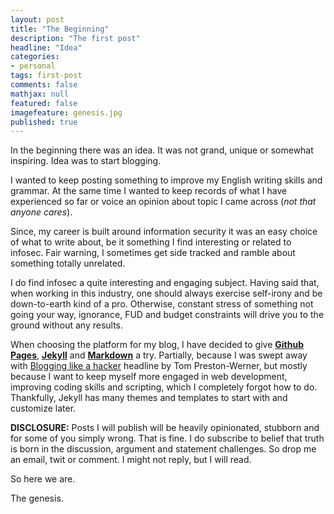 ```yaml
---
layout: post
title: "The Beginning"
description: "The first post"
headline: "Idea"
categories: 
- personal 
tags: first-post
comments: false
mathjax: null
featured: false
imagefeature: genesis.jpg
published: true
---
```

In the beginning there was an idea. It was not grand, unique or somewhat inspiring. Idea was to start blogging. 

I wanted to keep posting something to improve my English writing skills and grammar. At the same time I wanted to keep records of what I have experienced so far or voice an opinion about topic I came across (_not that anyone cares_). 

Since, my career is built around information security it was an easy choice of what to write about, be it something I find interesting or related to infosec. Fair warning, I sometimes get side tracked and ramble about something totally unrelated. 

I do find infosec a quite interesting and engaging subject. Having said that, when working in this industry, one should always exercise self-irony and be down-to-earth kind of a pro. Otherwise, constant stress of something not going your way, ignorance, FUD and budget constraints will drive you to the ground without any results.

When choosing the platform for my blog, I have decided to give  **[Github Pages]( https://pages.github.com/)**, **[Jekyll](https://jekyllrb.com)** and **[Markdown](http://daringfireball.net/projects/markdown/)** a try. Partially, because I was swept away with [Blogging like a hacker](http://tom.preston-werner.com/2008/11/17/blogging-like-a-hacker.html) headline by Tom Preston-Werner, but mostly because I want to keep myself more engaged in web development, improving coding skills and scripting, which I completely forgot how to do.  Thankfully, Jekyll has many themes and templates to start with and customize later.

**DISCLOSURE:** Posts I will publish will be heavily opinionated, stubborn and for some of you simply wrong. That is fine. I do subscribe to belief that truth is born in the discussion, argument and statement challenges. So drop me an email, twit or comment. I might not reply, but I will read. 

So here we are. 

The genesis. 

